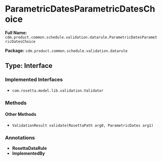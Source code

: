 # ParametricDatesParametricDatesChoice

**Full Name:** `cdm.product.common.schedule.validation.datarule.ParametricDatesParametricDatesChoice`

**Package:** `cdm.product.common.schedule.validation.datarule`

## Type: Interface

### Implemented Interfaces

- `com.rosetta.model.lib.validation.Validator`

### Methods

#### Other Methods

- `ValidationResult validate(RosettaPath arg0, ParametricDates arg1)`

### Annotations

- **RosettaDataRule**
- **ImplementedBy**

